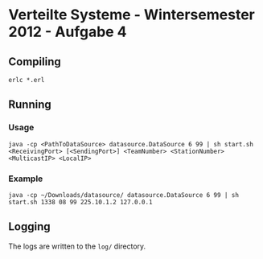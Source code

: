 # Verteilte Systeme - Wintersemester 2012 - Aufgabe 4

## Compiling
    erlc *.erl

## Running

### Usage
    java -cp <PathToDataSource> datasource.DataSource 6 99 | sh start.sh <ReceivingPort> [<SendingPort>] <TeamNumber> <StationNumber> <MulticastIP> <LocalIP>

### Example
    java -cp ~/Downloads/datasource/ datasource.DataSource 6 99 | sh start.sh 1338 08 99 225.10.1.2 127.0.0.1

## Logging
The logs are written to the `log/` directory.
